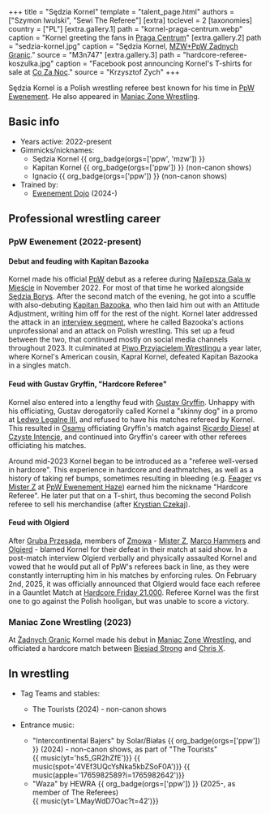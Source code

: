 +++
title = "Sędzia Kornel"
template = "talent_page.html"
authors = ["Szymon Iwulski", "Sewi The Referee"]
[extra]
toclevel = 2
[taxonomies]
country = ["PL"]
[extra.gallery.1]
path = "kornel-praga-centrum.webp"
caption = "Kornel greeting the fans in [Praga Centrum](@/v/praga-centrum.md)"
[extra.gallery.2]
path = "sedzia-kornel.jpg"
caption = "Sędzia Kornel, [MZW+PpW Żadnych Granic](@/e/mzw/2023-09-23-mzw_ppw-zadnych-granic.md)."
source = "M3n747"
[extra.gallery.3]
path = "hardcore-referee-koszulka.jpg"
caption = "Facebook post announcing Kornel's T-shirts for sale at [Co Za Noc](@/e/ppw/2024-10-26-ppw-co-za-noc.md)."
source = "Krzysztof Zych"
+++

Sędzia Kornel is a Polish wrestling referee best known for his time in [PpW Ewenement](@/o/ppw.md). He also appeared in [Maniac Zone Wrestling](@/o/mzw.md).

## Basic info

* Years active: 2022-present
* Gimmicks/nicknames:
  - Sędzia Kornel {{ org_badge(orgs=['ppw', 'mzw']) }}
  - Kapitan Kornel {{ org_badge(orgs=['ppw']) }} (non-canon shows)
  - Ignacio {{ org_badge(orgs=['ppw']) }} (non-canon shows)
* Trained by:
  - [Ewenement Dojo](@/o/ewenement-dojo.md) (2024-)

## Professional wrestling career

### PpW Ewenement (2022-present)

#### Debut and feuding with Kapitan Bazooka

Kornel made his official [PpW](@/o/ppw.md) debut as a referee during [Najlepsza Gala w Mieście](@/e/ppw/2022-11-25-ppw-najlepsza-gala-w-miescie.md) in November 2022. For most of that time he worked alongside [Sędzia Borys](@/w/sedzia-borys.md).
After the second match of the evening, he got into a scuffle with also-debuting [Kapitan Bazooka](@/w/kapitan-bazooka.md), who then laid him out with an Attitude Adjustment, writing him off for the rest of the night.
Kornel later addressed the attack in an [interview segment][kornel-interview], where he called Bazooka's actions unprofessional and an attack on Polish wrestling.
This set up a feud between the two, that continued mostly on social media channels throughout 2023.
It culminated at [Piwo Przyjacielem Wrestlingu](@/e/ppw/2023-11-24-ppw-piwo-przyjacielem-wrestlingu.md) a year later, where Kornel's American cousin, Kapral Kornel, defeated Kapitan Bazooka in a singles match.

#### Feud with Gustav Gryffin, "Hardcore Referee"

Kornel also entered into a lengthy feud with [Gustav Gryffin](@/w/gustav-gryffin.md).
Unhappy with his officiating, Gustav derogatorily called Kornel a "skinny dog" in a promo at [Ledwo Legalne III](@/e/ppw/2023-06-17-ppw-ledwo-legalne-3.md), and refused to have his matches refereed by Kornel.
This resulted in [Osamu](@/w/osamu.md) officiating Gryffin's match against [Ricardo Diesel](@/w/ricardo-diesel.md) at [Czyste Intencje](@/e/ppw/2023-09-09-ppw-czyste-intencje.md), and continued into Gryffin's career with other referees officiating his matches.

Around mid-2023 Kornel began to be introduced as a "referee well-versed in hardcore".
This experience in hardcore and deathmatches, as well as a history of taking ref bumps, sometimes resulting in bleeding (e.g. [Feager](@/w/feager.md) vs [Mister Z](@/w/mister-z.md) at [PpW Ewenement Haze](@/e/ppw/2024-04-20-ppw-ewenement-haze.md)) earned him the nickname "Hardcore Referee". He later put that on a T-shirt, thus becoming the second Polish referee to sell his merchandise (after [Krystian Czekaj](@/w/krystian-czekaj.md)).

#### Feud with Olgierd

After [Gruba Przesada](@/e/ppw/2025-01-25-ppw-gruba-przesada.md), members of [Zmowa](@/a/the-collusion.md) - [Mister Z](@/w/mister-z.md), [Marco Hammers](@/w/marco-hammers.md) and [Olgierd](@/w/olgierd.md) - blamed Kornel for their defeat in their match at said show. In a post-match interview Olgierd verbally and physically assaulted Kornel and vowed that he would put all of PpW's referees back in line, as they were constantly interrupting him in his matches by enforcing rules. On February 2nd, 2025, it was officially announced that Olgierd would face each referee in a Gauntlet Match at [Hardcore Friday 21.000](@/e/ppw/2025-02-21-ppw-hardcore-friday.md). Referee Kornel was the first one to go against the Polish hooligan, but was unable to score a victory.

### Maniac Zone Wrestling (2023)

At [Żadnych Granic](@/e/mzw/2023-09-23-mzw_ppw-zadnych-granic.md) Kornel made his debut in [Maniac Zone Wrestling](@/o/mzw.md), and officiated a hardcore match between [Biesiad Strong](@/w/biesiad.md) and [Chris X](@/w/chris-x.md).

## In wrestling

* Tag Teams and stables:
  - The Tourists (2024) - non-canon shows
 
* Entrance music:
  - "Intercontinental Bajers" by Solar/Białas
 {{ org_badge(orgs=['ppw']) }} (2024) - non-canon shows, as part of "The Tourists" <br>
 {{ music(yt='hs5_GR2hZfE')}}
 {{ music(spot='4VEf3UQcYsNka5kbZSoF0A')}}
 {{ music(apple='1765982589?i=1765982642')}}
  - "Waza" by HEWRA 
 {{ org_badge(orgs=['ppw']) }} (2025-, as member of The Referees) <br>
 {{ music(yt='LMayWdD7Oac?t=42')}}

[kornel-interview]: https://www.youtube.com/watch?v=jPEISp3JvoU
